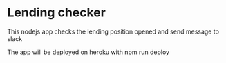 # Lending checker

This nodejs app checks the lending position opened and send message to slack 

The app will be deployed on heroku with npm run deploy

